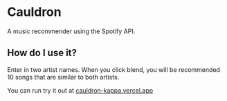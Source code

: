 # Cauldron

A music recommender using the Spotify API. 

## How do I use it?

Enter in two artist names. When you click blend, you will be recommended 10 songs that are similar to both artists.

You can run try it out at [cauldron-kappa.vercel.app](https://cauldron-kappa.vercel.app)
